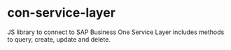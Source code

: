 # con-service-layer
JS library to connect to SAP Business One Service Layer includes methods to query, create, update and delete.
